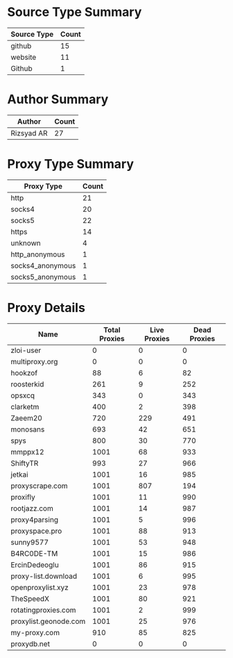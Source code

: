 # Source Type Summary

| Source Type | Count |
|-------------|-------|
| github | 15 |
| website | 11 |
| Github | 1 |


# Author Summary

| Author | Count |
|--------|-------|
| Rizsyad AR | 27 |


# Proxy Type Summary

| Proxy Type | Count |
|------------|-------|
| http | 21 |
| socks4 | 20 |
| socks5 | 22 |
| https | 14 |
| unknown | 4 |
| http_anonymous | 1 |
| socks4_anonymous | 1 |
| socks5_anonymous | 1 |


# Proxy Details

| Name | Total Proxies | Live Proxies | Dead Proxies |
|------|---------------|--------------|---------------|
| zloi-user | 0 | 0 | 0 |
| multiproxy.org | 0 | 0 | 0 |
| hookzof | 88 | 6 | 82 |
| roosterkid | 261 | 9 | 252 |
| opsxcq | 343 | 0 | 343 |
| clarketm | 400 | 2 | 398 |
| Zaeem20 | 720 | 229 | 491 |
| monosans | 693 | 42 | 651 |
| spys | 800 | 30 | 770 |
| mmppx12 | 1001 | 68 | 933 |
| ShiftyTR | 993 | 27 | 966 |
| jetkai | 1001 | 16 | 985 |
| proxyscrape.com | 1001 | 807 | 194 |
| proxifly | 1001 | 11 | 990 |
| rootjazz.com | 1001 | 14 | 987 |
| proxy4parsing | 1001 | 5 | 996 |
| proxyspace.pro | 1001 | 88 | 913 |
| sunny9577 | 1001 | 53 | 948 |
| B4RC0DE-TM | 1001 | 15 | 986 |
| ErcinDedeoglu | 1001 | 86 | 915 |
| proxy-list.download | 1001 | 6 | 995 |
| openproxylist.xyz | 1001 | 23 | 978 |
| TheSpeedX | 1001 | 80 | 921 |
| rotatingproxies.com | 1001 | 2 | 999 |
| proxylist.geonode.com | 1001 | 25 | 976 |
| my-proxy.com | 910 | 85 | 825 |
| proxydb.net | 0 | 0 | 0 |
